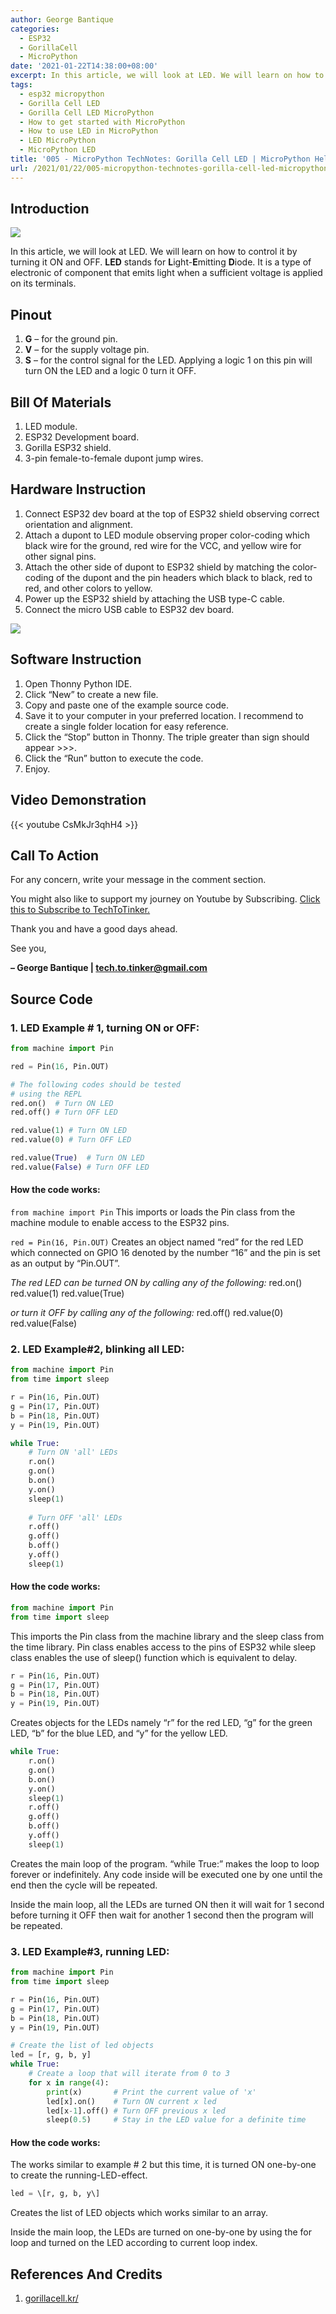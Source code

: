 ```yaml
---
author: George Bantique
categories:
  - ESP32
  - GorillaCell
  - MicroPython
date: '2021-01-22T14:38:00+08:00'
excerpt: In this article, we will look at LED. We will learn on how to control it by turning it ON and OFF. LED stands for Light-Emitting Diode. It is a type of electronic of component that emits light when a sufficient voltage is applied on its terminals.
tags:
  - esp32 micropython
  - Gorilla Cell LED
  - Gorilla Cell LED MicroPython
  - How to get started with MicroPython
  - How to use LED in MicroPython
  - LED MicroPython
  - MicroPython LED
title: '005 - MicroPython TechNotes: Gorilla Cell LED | MicroPython Hello World'
url: /2021/01/22/005-micropython-technotes-gorilla-cell-led-micropython-hello-world/
---
```


## **Introduction**

![](/images/005-technotes-led-micropython-techtotinker.png)

In this article, we will look at LED. We will learn on how to control it by turning it ON and OFF. **LED** stands for **L**ight-**E**mitting **D**iode. It is a type of electronic of component that emits light when a sufficient voltage is applied on its terminals.

## **Pinout**

1. **G** – for the ground pin.
2. **V** – for the supply voltage pin.
3. **S** – for the control signal for the LED. Applying a logic 1 on this pin will turn ON the LED and a logic 0 turn it OFF.

## **Bill Of Materials**

1. LED module.
2. ESP32 Development board.
3. Gorilla ESP32 shield.
4. 3-pin female-to-female dupont jump wires.

## **Hardware Instruction**

1. Connect ESP32 dev board at the top of ESP32 shield observing correct orientation and alignment.
2. Attach a dupont to LED module observing proper color-coding which black wire for the ground, red wire for the VCC, and yellow wire for other signal pins.
3. Attach the other side of dupont to ESP32 shield by matching the color-coding of the dupont and the pin headers which black to black, red to red, and other colors to yellow.
4. Power up the ESP32 shield by attaching the USB type-C cable.
5. Connect the micro USB cable to ESP32 dev board.

![](/images/005-technotes-led-micropython-techtotinker-diagram.png)

## **Software Instruction**

1. Open Thonny Python IDE.
2. Click “New” to create a new file.
3. Copy and paste one of the example source code.
4. Save it to your computer in your preferred location. I recommend to create a single folder location for easy reference.
5. Click the “Stop” button in Thonny. The triple greater than sign should appear &gt;&gt;&gt;.
6. Click the “Run” button to execute the code.
7. Enjoy.

## **Video Demonstration**

{{< youtube CsMkJr3qhH4 >}}

## **Call To Action**

For any concern, write your message in the comment section.

You might also like to support my journey on Youtube by Subscribing. [Click this to Subscribe to TechToTinker.](https://www.youtube.com/c/TechToTinker?sub_confirmation=1)

Thank you and have a good days ahead.

See you,

**– George Bantique | tech.to.tinker@gmail.com**

## **Source Code**

### 1. LED Example # 1, turning ON or OFF:

```py { lineNos="true" wrap="true" }
from machine import Pin

red = Pin(16, Pin.OUT)

# The following codes should be tested
# using the REPL
red.on()  # Turn ON LED
red.off() # Turn OFF LED

red.value(1) # Turn ON LED
red.value(0) # Turn OFF LED

red.value(True)  # Turn ON LED
red.value(False) # Turn OFF LED

```

#### How the code works:

`from machine import Pin`
This imports or loads the Pin class from the machine module to enable access to the ESP32 pins.

`red = Pin(16, Pin.OUT)`
Creates an object named “red” for the red LED which connected on GPIO 16 denoted by the number “16” and the pin is set as an output by “Pin.OUT”.

*The red LED can be turned ON by calling any of the following:*
red.on()
red.value(1)
red.value(True)

*or turn it OFF by calling any of the following:*
red.off()
red.value(0)
red.value(False)


### 2. LED Example#2, blinking all LED:

```py { lineNos="true" wrap="true" }
from machine import Pin
from time import sleep

r = Pin(16, Pin.OUT)
g = Pin(17, Pin.OUT)
b = Pin(18, Pin.OUT)
y = Pin(19, Pin.OUT)

while True:
    # Turn ON 'all' LEDs
    r.on()
    g.on()
    b.on()
    y.on()
    sleep(1)
    
    # Turn OFF 'all' LEDs
    r.off()
    g.off()
    b.off()
    y.off()
    sleep(1)
```

#### How the code works:

```py { lineNos="true" wrap="true" }
from machine import Pin  
from time import sleep
```
This imports the Pin class from the machine library and the sleep class from the time library. Pin class enables access to the pins of ESP32 while sleep class enables the use of sleep() function which is equivalent to delay.

```py { lineNos="true" wrap="true" }
r = Pin(16, Pin.OUT)
g = Pin(17, Pin.OUT)
b = Pin(18, Pin.OUT)
y = Pin(19, Pin.OUT)
```
Creates objects for the LEDs namely “r” for the red LED, “g” for the green LED, “b” for the blue LED, and “y” for the yellow LED.

```py { lineNos="true" wrap="true" }
while True:
    r.on()  
    g.on()  
    b.on()  
    y.on()  
    sleep(1)  
    r.off()  
    g.off()  
    b.off()  
    y.off()  
    sleep(1)
```

Creates the main loop of the program.
“while True:” makes the loop to loop forever or indefinitely. Any code inside will be executed one by one until the end then the cycle will be repeated.

Inside the main loop, all the LEDs are turned ON then it will wait for 1 second before turning it OFF then wait for another 1 second then the program will be repeated.

### 3. LED Example#3, running LED:

```py { lineNos="true" wrap="true" }
from machine import Pin
from time import sleep

r = Pin(16, Pin.OUT)
g = Pin(17, Pin.OUT)
b = Pin(18, Pin.OUT)
y = Pin(19, Pin.OUT)

# Create the list of led objects
led = [r, g, b, y]
while True:
    # Create a loop that will iterate from 0 to 3
    for x in range(4):
        print(x)       # Print the current value of 'x'
        led[x].on()    # Turn ON current x led
        led[x-1].off() # Turn OFF previous x led
        sleep(0.5)     # Stay in the LED value for a definite time
```

#### How the code works:

The works similar to example # 2 but this time, it is turned ON one-by-one to create the running-LED-effect.

```py { lineNos="true" wrap="true" }
led = \[r, g, b, y\]
```
Creates the list of LED objects which works similar to an array.

Inside the main loop, the LEDs are turned on one-by-one by using the for loop and turned on the LED according to current loop index.

## **References And Credits**

1. [gorillacell.kr/](http://gorillacell.kr/)

